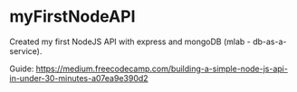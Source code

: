 # myFirstNodeAPI

Created my first NodeJS API with express and mongoDB (mlab - db-as-a-service).

Guide:
https://medium.freecodecamp.com/building-a-simple-node-js-api-in-under-30-minutes-a07ea9e390d2
